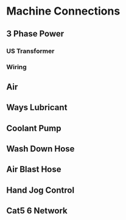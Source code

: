 # Machine Connections

## 3 Phase Power

### US Transformer

### Wiring

## Air

## Ways Lubricant

## Coolant Pump

## Wash Down Hose

## Air Blast Hose

## Hand Jog Control

## Cat5 6 Network
